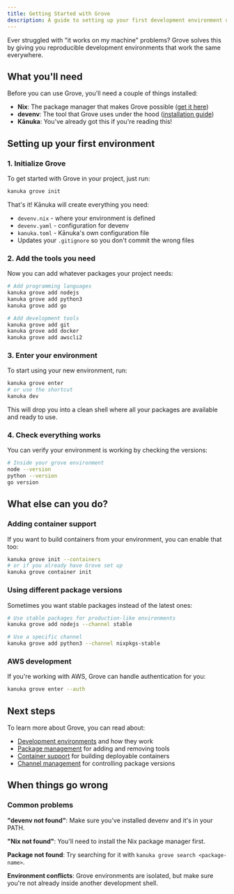 ```yaml
---
title: Getting Started with Grove
description: A guide to setting up your first development environment using Kānuka.
---
```


Ever struggled with "it works on my machine" problems? Grove solves this by giving you reproducible development environments that work the same everywhere.

## What you'll need

Before you can use Grove, you'll need a couple of things installed:

- **Nix**: The package manager that makes Grove possible ([get it here](https://nixos.org/download.html))
- **devenv**: The tool that Grove uses under the hood ([installation guide](https://devenv.sh/getting-started/))
- **Kānuka**: You've already got this if you're reading this!

## Setting up your first environment

### 1. Initialize Grove

To get started with Grove in your project, just run:

```bash
kanuka grove init
```

That's it! Kānuka will create everything you need:
- `devenv.nix` - where your environment is defined
- `devenv.yaml` - configuration for devenv
- `kanuka.toml` - Kānuka's own configuration file
- Updates your `.gitignore` so you don't commit the wrong files

### 2. Add the tools you need

Now you can add whatever packages your project needs:

```bash
# Add programming languages
kanuka grove add nodejs
kanuka grove add python3
kanuka grove add go

# Add development tools
kanuka grove add git
kanuka grove add docker
kanuka grove add awscli2
```

### 3. Enter your environment

To start using your new environment, run:

```bash
kanuka grove enter
# or use the shortcut
kanuka dev
```

This will drop you into a clean shell where all your packages are available and ready to use.

### 4. Check everything works

You can verify your environment is working by checking the versions:

```bash
# Inside your grove environment
node --version
python --version
go version
```

## What else can you do?

### Adding container support

If you want to build containers from your environment, you can enable that too:

```bash
kanuka grove init --containers
# or if you already have Grove set up
kanuka grove container init
```

### Using different package versions

Sometimes you want stable packages instead of the latest ones:

```bash
# Use stable packages for production-like environments
kanuka grove add nodejs --channel stable

# Use a specific channel
kanuka grove add python3 --channel nixpkgs-stable
```

### AWS development

If you're working with AWS, Grove can handle authentication for you:

```bash
kanuka grove enter --auth
```

## Next steps

To learn more about Grove, you can read about:

- [Development environments](/grove/development-environments/) and how they work
- [Package management](/grove/package-management/) for adding and removing tools
- [Container support](/grove/containers/) for building deployable containers
- [Channel management](/grove/channels/) for controlling package versions

## When things go wrong

### Common problems

**"devenv not found"**: Make sure you've installed devenv and it's in your PATH.

**"Nix not found"**: You'll need to install the Nix package manager first.

**Package not found**: Try searching for it with `kanuka grove search <package-name>`.

**Environment conflicts**: Grove environments are isolated, but make sure you're not already inside another development shell.